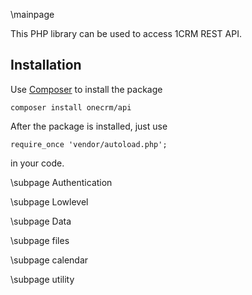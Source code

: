 \mainpage

This PHP library can be used to access 1CRM REST API.

## Installation

Use [Composer](https://getcomposer.org/) to install the package

~~~~~~~~~~~~~
composer install onecrm/api
~~~~~~~~~~~~~

After the package is installed, just use 

~~~~~~~~~~~~~{.php}
require_once 'vendor/autoload.php';
~~~~~~~~~~~~~

in your code.

\subpage Authentication

\subpage Lowlevel

\subpage Data

\subpage files

\subpage calendar

\subpage utility

